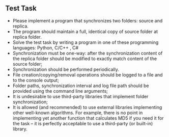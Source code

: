## Test Task
* Please implement a program that synchronizes two folders: source and replica. 
* The program should maintain a full, identical copy of source folder at replica folder.
* Solve the test task by writing a program in one of these programming languages: Python, C/C++ , C#
* Synchronization must be one-way: after the synchronization content of the
replica folder should be modified to exactly match content of the source
folder;
* Synchronization should be performed periodically.
* File creation/copying/removal operations should be logged to a file and to the
console output;
* Folder paths, synchronization interval and log file path should be provided
using the command line arguments;
* It is undesirable to use third-party libraries that implement folder
synchronization;
* It is allowed (and recommended) to use external libraries implementing other
well-known algorithms. For example, there is no point in implementing yet
another function that calculates MD5 if you need it for the task – it is
perfectly acceptable to use a third-party (or built-in) library.